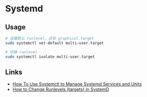 # Systemd

## Usage

```sh
# 设置默认 runlevel，还有 graphical.target
sudo systemctl set-default multi-user.target

# 切换 runlevel
sudo systemctl isolate multi-user.target
```

## Links

- [How To Use Systemctl to Manage Systemd Services and Units](https://www.digitalocean.com/community/tutorials/how-to-use-systemctl-to-manage-systemd-services-and-units)
- [How to Change Runlevels (targets) in SystemD](https://www.tecmint.com/change-runlevels-targets-in-systemd/)
